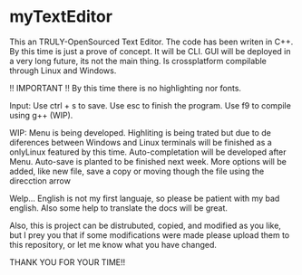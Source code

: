 # myTextEditor
This an TRULY-OpenSourced Text Editor. 
The code has been writen in C++. 
By this time is just a prove of concept. 
It will be CLI. GUI will be deployed in a very long future, its not the main thing. 
Is crossplatform compilable through Linux and Windows. 

!! IMPORTANT !!
By this time there is no highlighting nor fonts.

Input:
Use ctrl + s to save.
Use esc to finish the program.
Use f9 to compile using g++ (WIP).


WIP:
Menu is being developed.
Highliting is being trated but due to de diferences between Windows and Linux terminals will be finished as a onlyLinux featured by this time.
Auto-completation will be developed after Menu.
Auto-save is planted to be finished next week.
More options will be added, like new file, save a copy or moving though the file using the direcction arrow

Welp... English is not my first languaje, so please be patient with my bad english. Also some help to translate the docs will be great.

Also, this is project can be distrubuted, copied, and modified as you like, but I prey you that if some modifications were made 
please upload them to this repository, or let me know what you have changed.

THANK YOU FOR YOUR TIME!!
